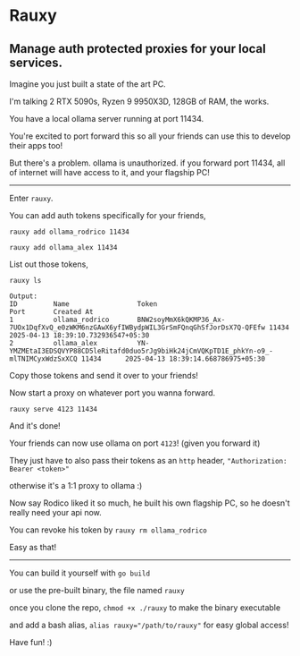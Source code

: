 # Rauxy

## Manage auth protected proxies for your local services.

Imagine you just built a state of the art PC.

I'm talking 2 RTX 5090s, Ryzen 9 9950X3D, 128GB of RAM, the works.

You have a local ollama server running at port 11434.

You're excited to port forward this so all your friends can use this to develop their apps too!

But there's a problem. ollama is unauthorized. if you forward port 11434, all of internet will have access to it, and your flagship PC!

---

Enter `rauxy`.

You can add auth tokens specifically for your friends,

`rauxy add ollama_rodrico 11434`

`rauxy add ollama_alex 11434`

List out those tokens,

`rauxy ls`

```
Output:
ID         Name                 Token                                    Port       Created At
1          ollama_rodrico       BNW2soyMmX6kQKMP36_Ax-7UOx1DqfXvQ_e0zWKM6nzGAwX6yfIWBydpWIL3GrSmFQnqGhSfJorDsX7Q-QFEfw 11434      2025-04-13 18:39:10.732936547+05:30
2          ollama_alex          YN-YMZMEtaI3EDSQVYP88CD5leRitafd0duo5rJg9biHk24jCmVQKpTD1E_phkYn-o9_-mlTNIMCyxWdzSxXCQ 11434      2025-04-13 18:39:14.668786975+05:30
```

Copy those tokens and send it over to your friends!

Now start a proxy on whatever port you wanna forward.

`rauxy serve 4123 11434`

And it's done!

Your friends can now use ollama on port `4123`! (given you forward it)

They just have to also pass their tokens as an `http` header, `"Authorization: Bearer <token>"`

otherwise it's a 1:1 proxy to ollama :)

Now say Rodico liked it so much, he built his own flagship PC, so he doesn't really need your api now.

You can revoke his token by `rauxy rm ollama_rodrico`

Easy as that!

---

You can build it yourself with `go build`

or use the pre-built binary, the file named `rauxy`

once you clone the repo, `chmod +x ./rauxy` to make the binary executable

and add a bash alias, `alias rauxy="/path/to/rauxy"` for easy global access!

Have fun! :)
